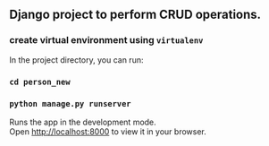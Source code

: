 ## Django project to perform CRUD operations.

### create virtual environment using `virtualenv`

In the project directory, you can run:

### `cd person_new`

### `python manage.py runserver`

Runs the app in the development mode.\
Open [http://localhost:8000](http://localhost:8000) to view it in your browser.
